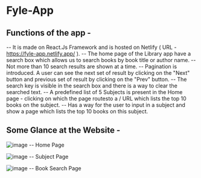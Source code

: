 # Fyle-App
## Functions of the app -
-- It is made on React.Js Framework and is hosted on Netlify ( URL - https://fyle-app.netlify.app/ ).
-- The home page of the Library app have a search box which allows us to search books by book title or author name.
-- Not more than 10 search results are shown at a time.
-- Pagination is introduced. A user can see the next set of result by clicking on the "Next" button and previous set of result by clicking on the "Prev" button.
-- The search key is visible in the search box and there is a way to clear the searched text.
-- A predefined list of 5 Subjects is present in the Home page - clicking on which the page routesto a /<subject> URL which lists the top 10 books on the subject.
-- Has a way for the user to input in a subject and show a page which lists the top 10 books on this subject.

## Some Glance at the Website -

![image](https://user-images.githubusercontent.com/69206138/217385861-8d981e42-cbe7-4173-b46d-bb9f8063696f.png)
-- Home Page

![image](https://user-images.githubusercontent.com/69206138/217385926-02ff242e-ca45-4918-8dcc-4f1ba7e524f5.png)
-- Subject Page

![image](https://user-images.githubusercontent.com/69206138/217386068-f555d9b9-d317-4a2f-bf95-f9b73e35333f.png)
-- Book Search Page
